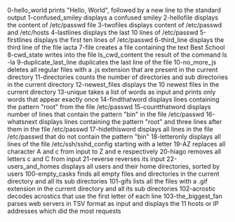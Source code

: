 0-hello_world prints "Hello, World", followed by a new line to the standard output
1-confused_smiley displays a confused smiley
2-hellofile displays the content of /etc/passwd file
3-twofiles displays content of /etc/passwd and /etc/hosts
4-lastlines displays the last 10 lines of /etc/passwd
5-firstlines displays the first ten lines of /etc/passwd
6-third_line displays the third line of the file iacta
7-file creates a file containing the text Best School
8-cwd_state writes into the file ls_cwd_content the result of the command ls -la
9-duplicate_last_line duplicates the last line of the file
10-no_more_js deletes all regular files with a .js extension that are present in the current directory
11-directories counts the number of directories and sub directories in the current directory
12-newest_files displays the 10 newest files in the current directory
13-unique takes a list of words as input and prints only words that appear exactly once
14-findthatword displays lines containing the pattern "root" from the file /etc/passwd
15-countthatword displays number of lines that contain the pattern "bin" in the file /etc/passwd
16-whatsnext displays lines containing the pattern "root" and three lines after them in the file /etc/passwd
17-hidethisword displays all lines in the file /etc/passwd that do not contain the pattern "bin"
18-letteronly displays all lines of the file /etc/ssh/sshd_config starting with a letter
19-AZ replaces all character A and c from input to Z and e respectively
20-hiago removes all letters c and C from input
21-reverse reverses its input
22-users_and_homes displays all users and their home directories, sorted by users
100-empty_casks finds all empty files and directories in the current directory and all its sub directories
101-gifs lists all the files with a .gif extension in the current directory and all its sub directories
102-acrostic decodes acrostics that use the first letter of each line
103-the_biggest_fan parses web servers in TSV format as input and displays the 11 hosts or IP addresses which did the most requests
